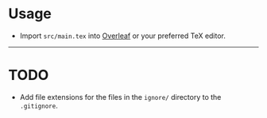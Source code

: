 # Usage
* Import `src/main.tex` into [Overleaf](https://www.overleaf.com/) or your preferred TeX editor.

---

# TODO

* Add file extensions for the files in the `ignore/` directory to the `.gitignore`.